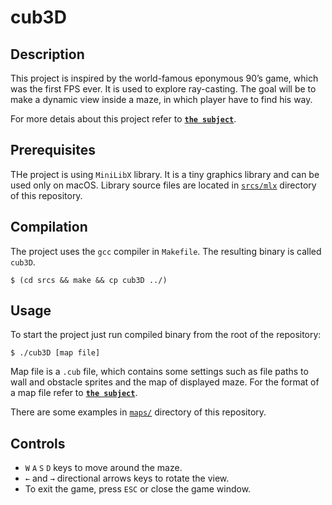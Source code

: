 # cub3D

## Description
This project is inspired by the world-famous eponymous 90’s game, which
was the first FPS ever. It is used to explore ray-casting. The goal will be to
make a dynamic view inside a maze, in which player have to find his way.

For more detais about this project refer to [**`the subject`**](en.subject.pdf).

## Prerequisites
THe project is using `MiniLibX` library. It is a tiny graphics library and can be used only on macOS. Library source files are located in [`srcs/mlx`](srcs/mlx) directory of this repository.

## Compilation
The project uses the `gcc` compiler in `Makefile`. The resulting binary is called `cub3D`.

```shell
$ (cd srcs && make && cp cub3D ../)
```

## Usage
To start the project just run compiled binary from the root of the repository:
```shell
$ ./cub3D [map file]
```

Map file is a `.cub` file, which contains some settings such as file paths to wall and obstacle sprites and the map of displayed maze. For the format of a map file refer to [**`the subject`**](en.subject.pdf).

There are some examples in [`maps/`](maps) directory of this repository.

## Controls
* `W` `A` `S` `D` keys to move around the maze.
* `←` and `→` directional arrows keys to rotate the view.
* To exit the game, press `ESC` or close the game window.